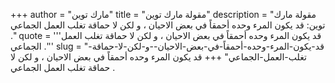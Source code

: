 +++
author = "مارك توين"
title = "مقولة مارك توين"
description = "مقولة مارك توين: قد يكون المرء وحده أحمقاً في بعض الاحيان ، و لكن لا حماقة تغلب العمل الجماعي ."
quote = '''قد يكون المرء وحده أحمقاً في بعض الاحيان ، و لكن لا حماقة تغلب العمل الجماعي .'''
slug = "قد-يكون-المرء-وحده-أحمقاً-في-بعض-الاحيان--و-لكن-لا-حماقة-تغلب-العمل-الجماعي"
+++
قد يكون المرء وحده أحمقاً في بعض الاحيان ، و لكن لا حماقة تغلب العمل الجماعي .
